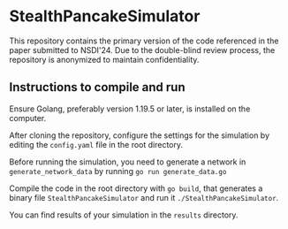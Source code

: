 # StealthPancakeSimulator
This repository contains the primary version of the code referenced in the paper submitted to NSDI'24. Due to the double-blind review process, the repository is anonymized to maintain confidentiality.

## Instructions to compile and run
Ensure Golang, preferably version 1.19.5 or later, is installed on the computer.

After cloning the repository, configure the settings for the simulation by editing the `config.yaml` file in the root directory.

Before running the simulation, you need to generate a network in `generate_network_data` by running `go run generate_data.go`

Compile the code in the root directory with `go build`, that generates a binary file `StealthPancakeSimulator` and run it `./StealthPancakeSimulator`. 

You can find results of your simulation in the `results` directory. 
